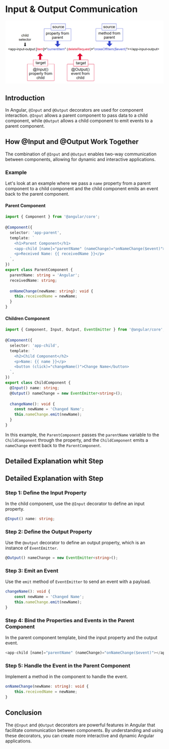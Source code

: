 # Input & Output Communication

![Alt text](img/out_input.png)

## Introduction
In Angular, `@Input` and `@Output` decorators are used for component interaction. `@Input` allows a parent component to pass data to a child component, while `@Output` allows a child component to emit events to a parent component.

## How @Input and @Output Work Together
The combination of `@Input` and `@Output` enables two-way communication between components, allowing for dynamic and interactive applications.

### Example
Let's look at an example where we pass a `name` property from a parent component to a child component and the child component emits an event back to the parent component.

#### Parent Component

```typescript
import { Component } from '@angular/core';

@Component({
  selector: 'app-parent',
  template: `
    <h1>Parent Component</h1>
    <app-child [name]="parentName" (nameChange)="onNameChange($event)"></app-child>
    <p>Received Name: {{ receivedName }}</p>
  `,
})
export class ParentComponent {
  parentName: string = 'Angular';
  receivedName: string;

  onNameChange(newName: string): void {
    this.receivedName = newName;
  }
}
```
#### Children Component

```typescript
import { Component, Input, Output, EventEmitter } from '@angular/core';

@Component({
  selector: 'app-child',
  template: `
    <h2>Child Component</h2>
    <p>Name: {{ name }}</p>
    <button (click)="changeName()">Change Name</button>
  `,
})
export class ChildComponent {
  @Input() name: string;
  @Output() nameChange = new EventEmitter<string>();

  changeName(): void {
    const newName = 'Changed Name';
    this.nameChange.emit(newName);
  }
}
```
In this example, the `ParentComponent` passes the `parentName` variable to the `ChildComponent` through the property, and the `ChildComponent` emits a `nameChange` event back to the `ParentComponent`.

## Detailed Explanation whit Step


## Detailed Explanation with Step

### Step 1: Define the Input Property
In the child component, use the `@Input` decorator to define an input property.

```typescript
@Input() name: string;
```

### Step 2:  Define the Output Property
Use the `@output` decorator to define an output property, which is an instance of  `EventEmitter`.

```typescript 
@Output() nameChange = new EventEmitter<string>();
```
### Step 3:  Emit an Event
Use the `emit` method of `EventEmitter` to send an event with a payload.

```typescript 
changeName(): void {
    const newName = 'Changed Name';
    this.nameChange.emit(newName);
}
```
### Step 4: Bind the Properties and Events in the Parent Component
In the parent component template, bind the input property and the output event.

```typescript
<app-child [name]="parentName" (nameChange)="onNameChange($event)"></app-child>
```
### Step 5: Handle the Event in the Parent Component

Implement a method in the component to handle the event.

```typescript
onNameChange(newName: string): void {
    this.receivedName = newName;
}
```




## Conclusion
The `@Input` and `@Output` decorators are powerful features in Angular that facilitate communication between components. By understanding and using these decorators, you can create more interactive and dynamic Angular applications.



